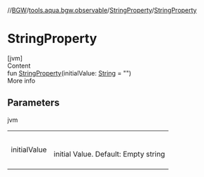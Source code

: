 //[BGW](../../../index.md)/[tools.aqua.bgw.observable](../index.md)/[StringProperty](index.md)/[StringProperty](-string-property.md)



# StringProperty  
[jvm]  
Content  
fun [StringProperty](-string-property.md)(initialValue: [String](https://kotlinlang.org/api/latest/jvm/stdlib/kotlin/-string/index.html) = "")  
More info  


## Parameters  
  
jvm  
  
| | |
|---|---|
| <a name="tools.aqua.bgw.observable/StringProperty/StringProperty/#kotlin.String/PointingToDeclaration/"></a>initialValue| <a name="tools.aqua.bgw.observable/StringProperty/StringProperty/#kotlin.String/PointingToDeclaration/"></a><br><br>initial Value. Default: Empty string<br><br>|
  
  



